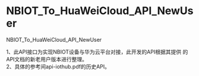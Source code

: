 # NBIOT_To_HuaWeiCloud_API_NewUser   
NBIOT_To_HuaWeiCloud_API_NewUser             
                                
1、此API接口为实现NBIOT设备与华为云平台对接，此开发的API根据其提供 
   的API文档的新老用户版本进行整理。                                         
2、具体的参考间api-iothub.pdf的历史API。   
              
   
   
                  

    
     
  
      
                                          
                                     
   
